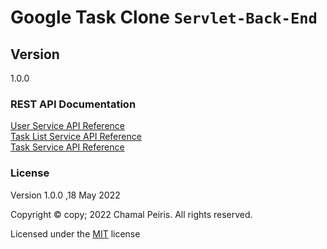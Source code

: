 # Google Task Clone `Servlet-Back-End`

## Version
1.0.0
### REST API Documentation
[User Service API Reference](https://documenter.postman.com/preview/20424875-ffed4c9c-253a-4bcd-a2cf-9973e0b5bb16?environment=&versionTag=latest&apiName=CURRENT&version=latest&documentationLayout=classic-double-column&right-sidebar=303030&top-bar=FFFFFF&highlight=EF5B25)<br>
[Task List Service API Reference](https://documenter.postman.com/preview/20424875-dbd47a5d-6390-4361-a695-1eaf7608d08a?environment=&versionTag=latest&apiName=CURRENT&version=latest&documentationLayout=classic-double-column&right-sidebar=303030&top-bar=FFFFFF&highlight=EF5B25)<br>
[Task Service API Reference](https://documenter.postman.com/preview/20424875-be8995c3-d3b3-498b-910d-2fbcba7624fa?environment=&versionTag=latest&apiName=CURRENT&version=latest&documentationLayout=classic-double-column&right-sidebar=303030&top-bar=FFFFFF&highlight=EF5B25)<br>

### License

Version 1.0.0 ,18 May 2022

Copyright © copy; 2022 Chamal Peiris. All rights reserved.

Licensed under the [MIT](LICENSE) license
